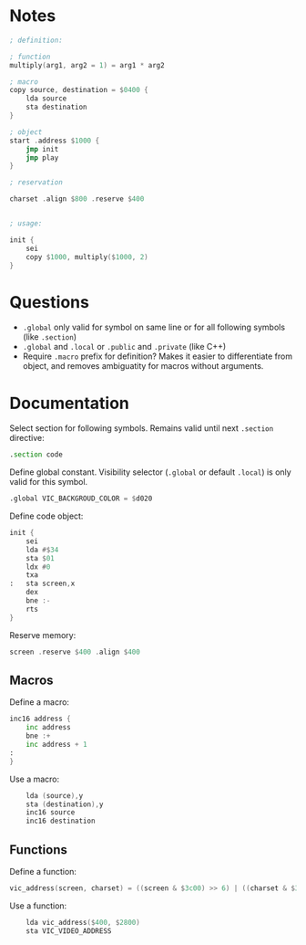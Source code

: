 # Notes

```asm
; definition:

; function
multiply(arg1, arg2 = 1) = arg1 * arg2

; macro
copy source, destination = $0400 {
    lda source
    sta destination
}

; object
start .address $1000 {
    jmp init
    jmp play
}

; reservation

charset .align $800 .reserve $400    


; usage:

init {
    sei
    copy $1000, multiply($1000, 2)
}
```

# Questions

- `.global` only valid for symbol on same line or for all following symbols (like `.section`)
- `.global` and `.local` or `.public` and `.private` (like C++)
- Require `.macro` prefix for definition? Makes it easier to differentiate from object, and removes ambiguatity for macros without arguments. 

# Documentation

Select section for following symbols. Remains valid until next `.section` directive:

```asm
.section code
```

Define global constant. Visibility selector (`.global` or default `.local`) is only valid for this symbol.

```asm
.global VIC_BACKGROUD_COLOR = $d020
```

Define code object:

```asm
init {
    sei
    lda #$34
    sta $01
    ldx #0
    txa
:   sta screen,x
    dex
    bne :-
    rts
}
```

Reserve memory:

```asm
screen .reserve $400 .align $400
```


## Macros

Define a macro:

```asm
inc16 address {
    inc address
    bne :+
    inc address + 1
:
}
```

Use a macro:

```asm
    lda (source),y
    sta (destination),y
    inc16 source
    inc16 destination
```

## Functions

Define a function:

```asm
vic_address(screen, charset) = ((screen & $3c00) >> 6) | ((charset & $3800) >> 10)
```

Use a function:

```asm
    lda vic_address($400, $2800)
    sta VIC_VIDEO_ADDRESS
```
